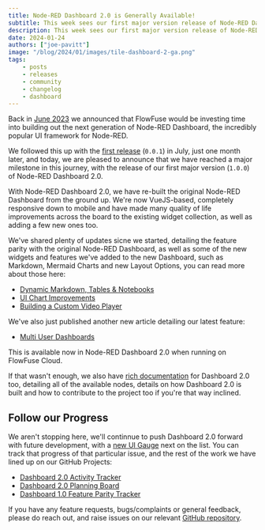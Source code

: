 ```yaml
---
title: Node-RED Dashboard 2.0 is Generally Available!
subtitle: This week sees our first major version release of Node-RED Dashboard 2.0!
description: This week sees our first major version release of Node-RED Dashboard 2.0!
date: 2024-01-24
authors: ["joe-pavitt"]
image: "/blog/2024/01/images/tile-dashboard-2-ga.png"
tags:
    - posts
    - releases
    - community
    - changelog
    - dashboard
---
```


Back in [June 2023](/blog/2023/06/dashboard-announcement/) we announced that FlowFuse would be investing time into building out the next generation of Node-RED Dashboard, the incredibly popular UI framework for Node-RED.

We followed this up with the [first release](/blog/2023/07/dashboard-0-1-release/) (`0.0.1`) in July, just one month later, and today, we are pleased to announce that we have reached a major milestone in this journey, with the release of our first major version (`1.0.0`) of Node-RED Dashboard 2.0.

<!--more-->

With Node-RED Dashboard 2.0, we have re-built the original Node-RED Dashboard from the ground up. We're now VueJS-based, completely responsive down to mobile and have made many quality of life improvements across the board to the existing widget collection, as well as adding a few new ones too.

We've shared plenty of updates sicne we started, detailing the feature parity with the original Node-RED Dashboard, as well as some of the new widgets and features we've added to the new Dashboard, such as Markdown, Mermaid Charts and new Layout Options, you can read more about those here:

- [Dynamic Markdown, Tables & Notebooks](/blog/2023/09/dashboard-notebook-layout/)
- [UI Chart Improvements](/blog/2023/11/dashboard-0-7/)
- [Building a Custom Video Player](/blog/2023/12/dashboard-0-10-0/)

We've also just published another new article detailing our latest feature:

- [Multi User Dashboards](/blog/2024/01/dashboard-2-multi-user/)

This is available now in Node-RED Dashboard 2.0 when running on FlowFuse Cloud.

If that wasn't enough, we also have [rich documentation](https://dashboard.flowfuse.com/) for Dashboard 2.0 too, detailing all of the available nodes, details on how Dashboard 2.0 is built and how to contribute to the project too if you're that way inclined.

## Follow our Progress

We aren't stopping here, we'll continnue to push Dashboard 2.0 forward with future development, with a [new UI Gauge](https://github.com/FlowFuse/node-red-dashboard/issues/12) next on the list. You can track that progress of that particular issue, and the rest of the work we have lined up on our GitHub Projects:

- [Dashboard 2.0 Activity Tracker](https://github.com/orgs/FlowFuse/projects/15/views/1)
- [Dashboard 2.0 Planning Board](https://github.com/orgs/FlowFuse/projects/15/views/4)
- [Dashboard 1.0 Feature Parity Tracker](https://github.com/orgs/FlowFuse/projects/15/views/5)

 If you have any feature requests, bugs/complaints or general feedback, please do reach out, and raise issues on our relevant [GitHub repository](https://github.com/FlowFuse/node-red-dashboard).